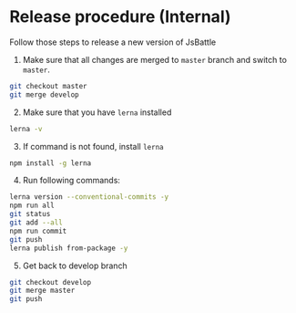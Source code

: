 # Release procedure (Internal)

Follow those steps to release a new version of JsBattle

1. Make sure that all changes are merged to `master` branch and switch to `master`.

```bash
git checkout master
git merge develop
```
2. Make sure that you have `lerna` installed

```bash
lerna -v
```

3. If command is not found, install `lerna`

```bash
npm install -g lerna
```

4. Run following commands:

```bash
lerna version --conventional-commits -y
npm run all
git status
git add --all
npm run commit
git push
lerna publish from-package -y
```

5. Get back to develop branch

```bash
git checkout develop
git merge master
git push
```
